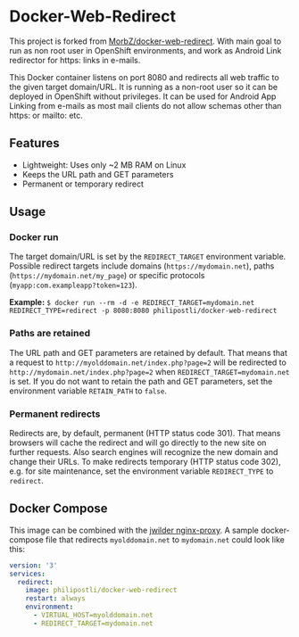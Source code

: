 # Docker-Web-Redirect #

<!-- ![Docker Build Status](https://img.shields.io/docker/build/morbz/docker-web-redirect.svg) ![Docker Pulls](https://img.shields.io/docker/pulls/morbz/docker-web-redirect.svg) ![Docker Stars](https://img.shields.io/docker/stars/morbz/docker-web-redirect.svg) -->
This project is forked from [MorbZ/docker-web-redirect](https://github.com/MorbZ/docker-web-redirect). With main goal to run as non root user in OpenShift environments, and work as Android Link redirector for https: links in e-mails.

This Docker container listens on port 8080 and redirects all web traffic to the given target domain/URL. It is running as a non-root user so it can be deployed in OpenShift without privileges. It can be used for Android App Linking from e-mails as most mail clients do not allow schemas other than https: or mailto: etc.

## Features ##
- Lightweight: Uses only ~2 MB RAM on Linux
- Keeps the URL path and GET parameters
- Permanent or temporary redirect

## Usage ##
### Docker run ###
The target domain/URL is set by the `REDIRECT_TARGET` environment variable.  
Possible redirect targets include domains (`https://mydomain.net`), paths (`https://mydomain.net/my_page`) or specific protocols (`myapp:com.exampleapp?token=123`).  

**Example:** `$ docker run --rm -d -e REDIRECT_TARGET=mydomain.net REDIRECT_TYPE=redirect -p 8080:8080 philipostli/docker-web-redirect`

### Paths are retained ###
The URL path and GET parameters are retained by default. That means that a request to `http://myolddomain.net/index.php?page=2` will be redirected to `http://mydomain.net/index.php?page=2` when `REDIRECT_TARGET=mydomain.net` is set. If you do not want to retain the path and GET parameters, set the environment variable `RETAIN_PATH` to `false`.

### Permanent redirects ###
Redirects are, by default, permanent (HTTP status code 301). That means browsers will cache the redirect and will go directly to the new site on further requests. Also search engines will recognize the new domain and change their URLs. To make redirects temporary (HTTP status code 302), e.g. for site maintenance, set the environment variable `REDIRECT_TYPE` to `redirect`.

## Docker Compose ##
This image can be combined with the [jwilder nginx-proxy](https://hub.docker.com/r/jwilder/nginx-proxy/). A sample docker-compose file that redirects `myolddomain.net` to `mydomain.net` could look like this:

```yaml
version: '3'
services:
  redirect:
    image: philipostli/docker-web-redirect
    restart: always
    environment:
      - VIRTUAL_HOST=myolddomain.net
      - REDIRECT_TARGET=mydomain.net
```
